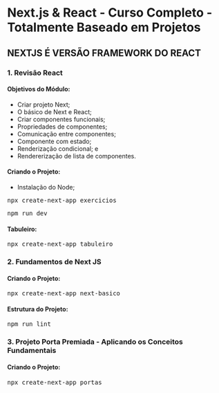 # Next.js & React - Curso Completo - Totalmente Baseado em Projetos
## NEXTJS É VERSÃO FRAMEWORK DO REACT

### 1. Revisão React

#### Objetivos do Módulo:
- Criar projeto Next;
- O básico de Next e React;
- Criar componentes funcionais;
- Propriedades de componentes;
- Comunicação entre componentes;
- Componente com estado;
- Renderização condicional; e
- Rendererização de lista de componentes.

#### Criando o Projeto:
- Instalação do Node;
<pre>npx create-next-app exercicios</pre>
<pre>npm run dev</pre>

#### Tabuleiro:
<pre>npx create-next-app tabuleiro</pre>

### 2. Fundamentos de Next JS

#### Criando o Projeto:
<pre>npx create-next-app next-basico</pre>

#### Estrutura do Projeto:
<pre>npm run lint</pre>

### 3. Projeto Porta Premiada - Aplicando os Conceitos Fundamentais

#### Criando o Projeto:
<pre>npx create-next-app portas</pre>